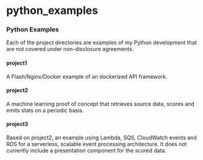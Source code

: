 # python_examples
### Python Examples
Each of the project directories are examples of my Python development that are 
not covered under non-disclosure agreements.

#### project1
A Flash/Nginx/Docker example of an dockerized API framework.

#### project2
A machine learning proof of concept that retrieves source data, scores and emits stats on a periodic basis.

#### project3
Based on project2, an example using Lambda, SQS, CloudWatch events and RDS for a serverless, scalable event processing architecture.
It does not currently include a presentation component for the scored data.
